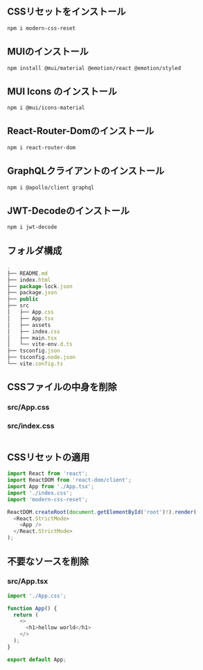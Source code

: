 ## CSSリセットをインストール

```bash
npm i modern-css-reset
```

## MUIのインストール

```bash
npm install @mui/material @emotion/react @emotion/styled
```

## MUI Icons のインストール 

```bash
npm i @mui/icons-material
```

## React-Router-Domのインストール 

```bash
npm i react-router-dom
```

## GraphQLクライアントのインストール 

```bash
npm i @apollo/client graphql
```

## JWT-Decodeのインストール 

```bash
npm i jwt-decode
```

## フォルダ構成

```ts
.
├── README.md
├── index.html
├── package-lock.json
├── package.json
├── public
├── src
│   ├── App.css
│   ├── App.tsx
│   ├── assets
│   ├── index.css
│   ├── main.tsx
│   └── vite-env.d.ts
├── tsconfig.json
├── tsconfig.node.json
└── vite.config.ts
```

## CSSファイルの中身を削除

### src/App.css 
### src/index.css

```css
```

## CSSリセットの適用

```ts
import React from 'react';
import ReactDOM from 'react-dom/client';
import App from './App.tsx';
import './index.css';
import 'modern-css-reset';

ReactDOM.createRoot(document.getElementById('root')!).render(
  <React.StrictMode>
    <App />
  </React.StrictMode>
);
```

## 不要なソースを削除

### src/App.tsx

```ts
import './App.css';

function App() {
  return (
    <>
      <h1>hellow world</h1>
    </>
  );
}

export default App;
```